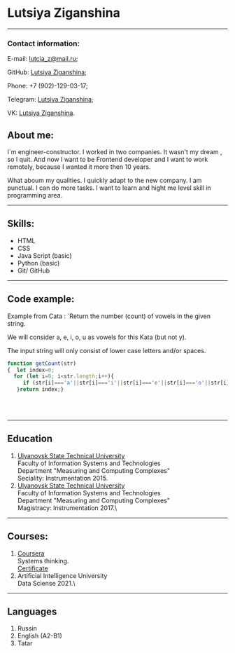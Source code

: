 

# Lutsiya Ziganshina
***
### Contact information:
 
 E-mail: lutcia_z@mail.ru;

 GitHub: [Lutsiya Ziganshina](https://github.com/Lutiklut);

 Phone: +7 (902)-129-03-17;

 Telegram: [Lutsiya Ziganshina](https://t.me/lutcia);

 VK: [ Lutsiya Ziganshina](http://vk.com/lutik_z).

## About me:

 I`m engineer-constructor. I worked in two companies. It wasn't my dream , so I quit. And now I want to be Frontend developer and I want to work remotely, because I wanted it more then 10 years.

 What aboum my qualities. I quickly adapt to the new company. I am punctual. I can do more tasks. I want to learn and hight me level skill in programming area. 
___

## Skills:


 + HTML
 + CSS
 + Java Script (basic)
 + Python (basic)
 + Git/ GitHub
___

## Code example:
 Example from Cata :
 `Return the number (count) of vowels in the given string.

 We will consider a, e, i, o, u as vowels for this Kata (but not y).

 The input string will only consist of lower case letters and/or spaces.

 ```javascript
 function getCount(str) 
 {  let index=0;
   for (let i=0; i<str.length;i++){
      if (str[i]==='a'||str[i]==='i'||str[i]==='e'||str[i]==='o'||str[i]==='u'){index++}
    }return index;}

```
<br></br>
___

## Education
1. [Ulyanovsk State Technical University](https://ulstu.ru/) \
Faculty of Information Systems and Technologies \
Department "Measuring and Computing Complexes" \
Seciality: Instrumentation 2015.
2. [Ulyanovsk State Technical University](https://ulstu.ru/) \
Faculty of Information Systems and Technologies \
Department "Measuring and Computing Complexes" \
Magistracy: Instrumentation 2017.\
___

## Courses:
1. [Coursera](https://www.coursera.org) \
Systems thinking. \
[Certificate](https://www.coursera.org/account/accomplishments/verify/W5CCXJCTBX9T?utm_source=link&utm_medium=certificate&utm_content=cert_image&utm_campaign=pdf_header_button&utm_product=course) 
2. Artificial Intelligence University \
Data Sciense 2021.\
___

## Languages
1. Russin
2. English (A2-B1)
3. Tatar
